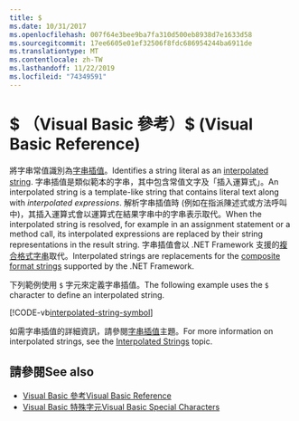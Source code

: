 ```yaml
---
title: $
ms.date: 10/31/2017
ms.openlocfilehash: 007f64e3bee9ba7fa310d500eb8938d7e1633d58
ms.sourcegitcommit: 17ee6605e01ef32506f8fdc686954244ba6911de
ms.translationtype: MT
ms.contentlocale: zh-TW
ms.lasthandoff: 11/22/2019
ms.locfileid: "74349591"
---
```

# <a name="-visual-basic-reference"></a><span data-ttu-id="5412a-101">$ （Visual Basic 參考）</span><span class="sxs-lookup"><span data-stu-id="5412a-101">$ (Visual Basic Reference)</span></span>

<span data-ttu-id="5412a-102">將字串常值識別為[字串插值](../../programming-guide/language-features/strings/interpolated-strings.md)。</span><span class="sxs-lookup"><span data-stu-id="5412a-102">Identifies a string literal as an [interpolated string](../../programming-guide/language-features/strings/interpolated-strings.md).</span></span> <span data-ttu-id="5412a-103">字串插值是類似範本的字串，其中包含常值文字及「插入運算式」。</span><span class="sxs-lookup"><span data-stu-id="5412a-103">An interpolated string is a template-like string that contains literal text along with *interpolated expressions*.</span></span> <span data-ttu-id="5412a-104">解析字串插值時 (例如在指派陳述式或方法呼叫中)，其插入運算式會以運算式在結果字串中的字串表示取代。</span><span class="sxs-lookup"><span data-stu-id="5412a-104">When the interpolated string is resolved, for example in an assignment statement or a method call, its interpolated expressions are replaced by their string representations in the result string.</span></span> <span data-ttu-id="5412a-105">字串插值會以 .NET Framework 支援的[複合格式字串](../../../standard/base-types/composite-formatting.md)取代。</span><span class="sxs-lookup"><span data-stu-id="5412a-105">Interpolated strings are replacements for the [composite format strings](../../../standard/base-types/composite-formatting.md) supported by the .NET Framework.</span></span>

<span data-ttu-id="5412a-106">下列範例使用 `$` 字元來定義字串插值。</span><span class="sxs-lookup"><span data-stu-id="5412a-106">The following example uses the `$` character to define an interpolated string.</span></span>

[!CODE-vb[interpolated-string-symbol](../../../../samples/snippets/visualbasic/language-reference/special-characters/dollar-sign1.vb)]

<span data-ttu-id="5412a-107">如需字串插值的詳細資訊，請參閱[字串插值](../../programming-guide/language-features/strings/interpolated-strings.md)主題。</span><span class="sxs-lookup"><span data-stu-id="5412a-107">For more information on interpolated strings, see the [Interpolated Strings](../../programming-guide/language-features/strings/interpolated-strings.md) topic.</span></span>

## <a name="see-also"></a><span data-ttu-id="5412a-108">請參閱</span><span class="sxs-lookup"><span data-stu-id="5412a-108">See also</span></span>

- [<span data-ttu-id="5412a-109">Visual Basic 參考</span><span class="sxs-lookup"><span data-stu-id="5412a-109">Visual Basic Reference</span></span>](../index.md)
- [<span data-ttu-id="5412a-110">Visual Basic 特殊字元</span><span class="sxs-lookup"><span data-stu-id="5412a-110">Visual Basic Special Characters</span></span>](index.md)
